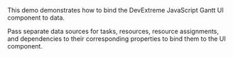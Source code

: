 This demo demonstrates how to bind the DevExtreme JavaScript Gantt UI component to data.

Pass separate data sources for tasks, resources, resource assignments, and dependencies to their corresponding properties to bind them to the UI component.
